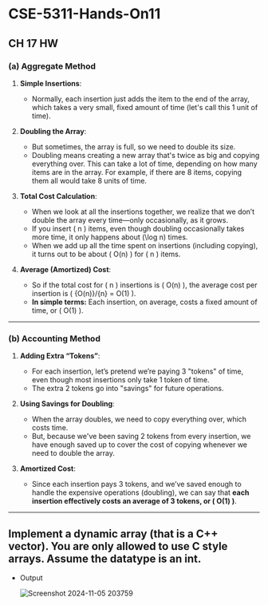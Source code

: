 # CSE-5311-Hands-On11


## CH 17 HW

### (a) Aggregate Method

1. **Simple Insertions**:
   - Normally, each insertion just adds the item to the end of the array, which takes a very small, fixed amount of time (let's call this 1 unit of time).

2. **Doubling the Array**:
   - But sometimes, the array is full, so we need to double its size.
   - Doubling means creating a new array that's twice as big and copying everything over. This can take a lot of time, depending on how many items are in the array. For example, if there are 8 items, copying them all would take 8 units of time.

3. **Total Cost Calculation**:
   - When we look at all the insertions together, we realize that we don’t double the array every time—only occasionally, as it grows.
   - If you insert \( n \) items, even though doubling occasionally takes more time, it only happens about \(\log n\) times.
   - When we add up all the time spent on insertions (including copying), it turns out to be about \( O(n) \) for \( n \) items.

4. **Average (Amortized) Cost**:
   - So if the total cost for \( n \) insertions is \( O(n) \), the average cost per insertion is \( {O(n)}/{n} = O(1) \).
   - **In simple terms:** Each insertion, on average, costs a fixed amount of time, or \( O(1) \).

---

### (b) Accounting Method

1. **Adding Extra “Tokens”**:
   - For each insertion, let’s pretend we’re paying 3 "tokens" of time, even though most insertions only take 1 token of time.
   - The extra 2 tokens go into "savings" for future operations.

2. **Using Savings for Doubling**:
   - When the array doubles, we need to copy everything over, which costs time.
   - But, because we've been saving 2 tokens from every insertion, we have enough saved up to cover the cost of copying whenever we need to double the array.

3. **Amortized Cost**:
   - Since each insertion pays 3 tokens, and we’ve saved enough to handle the expensive operations (doubling), we can say that **each insertion effectively costs an average of 3 tokens, or \( O(1) \)**.

---

## Implement a dynamic array (that is a C++ vector). You are only allowed to use C style arrays. Assume the datatype is an int.
- Output

  
  ![Screenshot 2024-11-05 203759](https://github.com/user-attachments/assets/5a89b2a2-a5b3-4fb3-8f0e-17b7ef2105fa)
